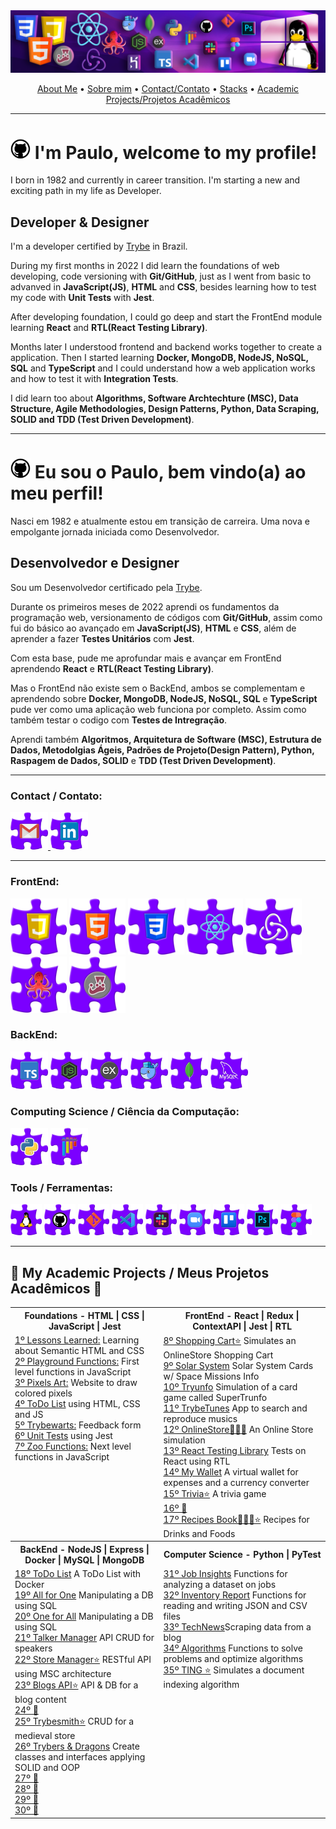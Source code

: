 
<img src="https://github.com/prtpj1/prtpj1/blob/main/Github%20Imgs/Header_GitHub3.png" alt="header" />
<p align="center">
<a href="#-im-paulo-welcome-to-my-profile">About Me</a> •
<a href="#-eu-sou-o-paulo-bem-vindoa-ao-meu-perfil">Sobre mim</a> •
<a href="#contact--contato">Contact/Contato</a> •
<a href="#frontend">Stacks</a> •
<a href="#-my-academic-projects--meus-projetos-acad%C3%AAmicos-">Academic Projects/Projetos Acadêmicos</a>
</p>
<hr/>

# <img src="https://github.com/prtpj1/prtpj1/blob/main/Github%20Imgs/GitHub.png" width="32" height="32" alt="HTML" /> I'm Paulo, welcome to my profile!
I born in 1982 and currently in career transition. I'm starting a new and exciting path in my life as Developer.

## Developer & Designer

I'm a developer certified by [Trybe](https://www.linkedin.com/school/betrybe/) in Brazil.<br>

During my first months in 2022 I did learn the foundations of web developing, code versioning with **Git/GitHub**, just as I went from basic to advanved in **JavaScript(JS)**, **HTML** and **CSS**, besides learning how to test my code with **Unit Tests** with **Jest**.<br>

After developing foundation, I could go deep and start the FrontEnd module learning **React** and **RTL(React Testing Library)**.<br>

Months later I understood frontend and backend works together to create a application. Then I started learning **Docker, MongoDB, NodeJS, NoSQL, SQL** and **TypeScript** and I could understand how a web application works and how to test it with **Integration Tests**.<br>

I did learn too about **Algorithms, Software Archtechture (MSC), Data Structure, Agile Methodologies, Design Patterns, Python, Data Scraping, SOLID and TDD (Test Driven Development)**. 
<hr/>

# <img src="https://github.com/prtpj1/prtpj1/blob/main/Github%20Imgs/GitHub.png" width="32" height="32" alt="HTML" /> Eu sou o Paulo, bem vindo(a) ao meu perfil!
Nasci em 1982 e atualmente estou em transição de carreira. Uma nova e empolgante jornada iniciada como Desenvolvedor.

## Desenvolvedor e Designer

Sou um Desenvolvedor certificado pela [Trybe](https://www.linkedin.com/school/betrybe/).<br>

Durante os primeiros meses de 2022 aprendi os fundamentos da programação web, versionamento de códigos com **Git/GitHub**, assim como fui do básico ao avançado em **JavaScript(JS)**, **HTML** e **CSS**, além de aprender a fazer **Testes Unitários** com **Jest**.<br>

Com esta base, pude me aprofundar mais e avançar em FrontEnd aprendendo **React** e **RTL(React Testing Library)**.<br>

Mas o FrontEnd não existe sem o BackEnd, ambos se complementam e aprendendo sobre **Docker, MongoDB, NodeJS, NoSQL, SQL** e **TypeScript** pude ver como uma aplicação web funciona por completo. Assim como também testar o codigo com **Testes de Intregração**.<br>

Aprendi também **Algoritmos, Arquitetura de Software (MSC), Estrutura de Dados, Metodolgias Ágeis, Padrões de Projeto(Design Pattern), Python, Raspagem de Dados, SOLID** e **TDD (Test Driven Development)**. 
<hr />

### Contact / Contato:
<a href="mailto:prtpj1@gmail.com" target="_blank" rel="noreferrer"><img src="https://github.com/prtpj1/prtpj1/blob/main/Github%20Imgs/Gmail2.png" width="60" height="60" alt="Gmail Icon" /></a><a href="https://www.linkedin.com/in/paulo-porto-jr/" target="_blank" rel="noreferrer">
 <img src="https://github.com/prtpj1/prtpj1/blob/main/Github%20Imgs/Linkedin2.png" width="60" height="60" alt="Linkedin Icon" /></a>

<hr />

### FrontEnd:
<p align="left">
 <a href="https://developer.mozilla.org/en-US/docs/Web/JavaScript" target="_blank" rel="noreferrer"><img src="https://github.com/prtpj1/prtpj1/blob/main/Github%20Imgs/JavaScript2.png" width="90" height="90" alt="JavaScript Icon" /></a>
 <a href="https://developer.mozilla.org/en-US/docs/Glossary/HTML5" target="_blank" rel="noreferrer"><img src="https://github.com/prtpj1/prtpj1/blob/main/Github%20Imgs/html2.png" width="90" height="90" alt="HTML Icon" /></a>
  <a href="https://www.w3.org/TR/CSS/#css" target="_blank" rel="noreferrer"><img src="https://github.com/prtpj1/prtpj1/blob/main/Github%20Imgs/CSS2.png" width="90" height="90" alt="CSS3 Icon" /></a>
 <a href="https://reactjs.org/" target="_blank" rel="noreferrer"><img src="https://github.com/prtpj1/prtpj1/blob/main/Github%20Imgs/React2.png" width="90" height="90" alt="React Icon" /></a>
 <a href="https://redux.js.org/" target="_blank" rel="noreferrer"><img src="https://github.com/prtpj1/prtpj1/blob/main/Github%20Imgs/Redux2.png" width="90" height="90" alt="Redux Icon" /></a>
 <a href="https://testing-library.com/docs/react-testing-library/intro/" target="_blank" rel="noreferrer"><img src="https://github.com/prtpj1/prtpj1/blob/main/Github%20Imgs/RTL2.png" width="90" height="90" alt="RTL Icon" /></a>
 <a href="https://jestjs.io/" target="_blank" rel="noreferrer"><img src="https://github.com/prtpj1/prtpj1/blob/main/Github%20Imgs/Jest2.png" width="90" height="90" alt="Jest Icon" /></a>
<br>
</p>

<!--- 
<a href="" target="_blank" rel="noreferrer"><img src="" width="36" height="36" alt="" /></a>
<img src="" width="36" height="36" alt="" />
 -->

### BackEnd:
<p align="left">
  <a href="https://www.typescriptlang.org/" target="_blank" rel="noreferrer"><img src="https://github.com/prtpj1/prtpj1/blob/main/Github%20Imgs/Typescript2.png" width="60" height="60" alt="TypeScript Icon" /></a>
  <a href="https://nodejs.org/en/" target="_blank" rel="noreferrer"><img src="https://github.com/prtpj1/prtpj1/blob/main/Github%20Imgs/NodeJS2.png" width="60" height="60" alt="NodeJS Icon" /></a>
  <a href="https://expressjs.com/" target="_blank" rel="noreferrer"><img src="https://github.com/prtpj1/prtpj1/blob/main/Github%20Imgs/express2.png" width="60" height="60" alt="Express Icon" /></a>
  <a href="https://www.docker.com/" target="_blank" rel="noreferrer"><img src="https://github.com/prtpj1/prtpj1/blob/main/Github%20Imgs/Docker2.png" width="60" height="60" alt="Docker Icon" /></a>
  <a href="https://www.mongodb.com/" target="_blank" rel="noreferrer"><img src="https://github.com/prtpj1/prtpj1/blob/main/Github%20Imgs/MongoDB2.png" width="60" height="60" alt="MongoDB Icon" /></a>
  <a href="https://www.mysql.com/" target="_blank" rel="noreferrer"><img src="https://github.com/prtpj1/prtpj1/blob/main/Github%20Imgs/mySQL2.png" width="60" height="60" alt="MySQL Icon" /></a>
<br>
</p>

### Computing Science / Ciência da Computação:
<p align="left">
  <a href="https://www.python.org/" target="_blank" rel="noreferrer"><img src="https://github.com/prtpj1/prtpj1/blob/main/Github%20Imgs/Python2.png" width="60" height="60" alt="Python Icon" /></a>
  <a href="https://docs.pytest.org/en/7.2.x/index.html" target="_blank" rel="noreferrer"><img src="https://github.com/prtpj1/prtpj1/blob/main/Github%20Imgs/Pytest2.png" width="60" height="60" alt="Pytest Icon" /></a>
<br>
</p>

### Tools / Ferramentas:
<p align="left">
 <a href="https://ubuntu.com/" target="_blank" rel="noreferrer"><img src="https://github.com/prtpj1/prtpj1/blob/main/Github%20Imgs/Linux2.png" width="50" height="50" alt="Linux Ubuntu Icon" /></a>
 <a href="https://github.com/" target="_blank" rel="noreferrer"><img src="https://github.com/prtpj1/prtpj1/blob/main/Github%20Imgs/GitHub3.png" width="50" height="50" alt="GitHub Icon" /></a>
 <a href="https://git-scm.com/" target="_blank" rel="noreferrer"><img src="https://github.com/prtpj1/prtpj1/blob/main/Github%20Imgs/Git2.png" width="50" height="50" alt="Git" /></a>
 <a href="https://code.visualstudio.com/" target="_blank" rel="noreferrer"><img src="https://github.com/prtpj1/prtpj1/blob/main/Github%20Imgs/VSC2.png" width="50" height="50" alt="VSCode Icon" /></a>
 <a href="https://slack.com/intl/pt-br" target="_blank" rel="noreferrer"><img src="https://github.com/prtpj1/prtpj1/blob/main/Github%20Imgs/slack2.png" width="50" height="50" alt="Slack Icon" /></a>
 <a href="https://zoom.us/" target="_blank" rel="noreferrer"><img src="https://github.com/prtpj1/prtpj1/blob/main/Github%20Imgs/Zoom2.png" width="50" height="50" alt="Zoom Icon" /></a>
 <a href="https://trello.com/" target="_blank" rel="noreferrer"><img src="https://github.com/prtpj1/prtpj1/blob/main/Github%20Imgs/Trello2.png" width="50" height="50" alt="Trello Icon" /></a>
 <a href="" target="_blank" rel="noreferrer"><img src="https://github.com/prtpj1/prtpj1/blob/main/Github%20Imgs/PhotoshopCC2.png" width="50" height="50" alt="Photoshop Icon" /></a>
 <a href="https://www.figma.com/" target="_blank" rel="noreferrer"><img src="https://github.com/prtpj1/prtpj1/blob/main/Github%20Imgs/figma2.png" width="50" height="50" alt="Figma Icon" /></a>
<br>
</p>
<hr />

##  🚧 My Academic Projects / Meus Projetos Acadêmicos 🚧

<table>
  <tr>
    <th width="500px">Foundations - HTML | CSS | JavaScript | Jest</th>
    <th width="500px">FrontEnd - React | Redux | ContextAPI | Jest | RTL</th>
  </tr>
  <tr>
    <td valign="top">
      <a href="https://github.com/prtpj1/project-lessons-learned">1º Lessons Learned:</a><span> Learning about Semantic HTML and CSS</span><br>
      <a href="https://github.com/prtpj1/project-playground-functions">2º Playground Functions:</a><span> First level functions in JavaScript</span><br>
      <a href="https://github.com/prtpj1/project-pixels-art">3º Pixels Art:</a><span> Website to draw colored pixels</span><br>
      <a href="https://github.com/prtpj1/project-todo-list">4º ToDo List</a><span> using HTML, CSS and JS</span><br>
      <a href="https://github.com/prtpj1/project-trybewarts">5º Trybewarts:</a><span> Feedback form</span><br>
      <a href="https://github.com/prtpj1/project-js-unit-tests">6º Unit Tests</a><span> using Jest</span><br>
      <a href="https://github.com/prtpj1/project-zoo-functions">7º Zoo Functions:</a><span> Next level functions in JavaScript</span>
    </td>
    <td>
      <a href="https://github.com/prtpj1/projeto-shopping-cart">8º Shopping Cart⭐</a><span> Simulates an OnlineStore Shopping Cart</span><br>
      <a href="https://github.com/prtpj1/project-solar-system">9º Solar System</a><span> Solar System Cards w/ Space Missions Info</span><br>
      <a href="https://github.com/prtpj1/project-tryunfo">10º Tryunfo</a><span> Simulation of a card game called SuperTrunfo</span><br>
      <a href="https://github.com/prtpj1/project-trybetunes">11º TrybeTunes</a><span> App to search and reproduce musics</span><br>
      <a href="https://github.com/prtpj1/project-online-store">12º OnlineStore🧑‍🤝‍🧑</a> An Online Store simulation<span></span><br>
      <a href="https://github.com/prtpj1/projeto-react-testing-library">13º React Testing Library</a><span> Tests on React using RTL</span><br>
      <a href="https://github.com/prtpj1/projeto-my-wallet">14º My Wallet</a><span> A virtual wallet for expenses and a currency converter</span><br>
      <a href="https://github.com/prtpj1/project-trivia">15º Trivia⭐</a><span> A trivia game</span><br>
      <a href="#">16º 🚧</a><span></span><br>
      <a href="https://github.com/prtpj1/app-recipes">17º Recipes Book🧑‍🤝‍🧑⭐</a><span> Recipes for Drinks and Foods</span>
    </td>
  </tr>
  <tr>
    <th>BackEnd - NodeJS | Express | Docker | MySQL | MongoDB</th>
    <th>Computer Science - Python | PyTest</th>
  </tr>
  <tr>
    <td>
      <a href="https://github.com/prtpj1/project-docker-todo-list">18º ToDo List</a><span> A ToDo List with Docker</span><br>
      <a href="https://github.com/prtpj1/project-mysql-all-for-one">19º All for One</a><span> Manipulating a DB using SQL</span><br>
      <a href="https://github.com/prtpj1/project-mysql-one-for-all">20º One for All</a><span> Manipulating a DB using SQL</span><br>
      <a href="https://github.com/prtpj1/project-talker-manager">21º Talker Manager</a><span> API CRUD for speakers</span><br>
      <a href="https://github.com/prtpj1/project-store-manager">22º Store Manager⭐</a><span> RESTful API using MSC architecture</span><br>
      <a href="https://github.com/prtpj1/project-blogs-api">23º Blogs API⭐</a><span> API & DB for a blog content</span><br>
      <a href="#">24º 🚧</a><span></span><br>
      <a href="https://github.com/prtpj1/project-trybesmith">25º Trybesmith⭐</a><span> CRUD for a medieval store</span><br>
      <a href="https://github.com/prtpj1/project-trybers-and-dragons">26º Trybers & Dragons</a><span> Create classes and interfaces applying SOLID and OOP</span><br>
      <a href="#">27º 🚧</a><span></span><br>
      <a href="#">28º 🚧</a><span></span><br>
      <a href="#">29º 🚧</a><span></span><br>
      <a href="#">30º 🚧</a><span></span>
    </td>
    <td valign="top">
      <a href="https://github.com/prtpj1/project-job-insights">31º Job Insights</a><span> Functions for analyzing a dataset on jobs</span><br>
      <a href="https://github.com/prtpj1/project-inventory-report">32º Inventory Report</a><span> Functions for reading and writing JSON and CSV files</span><br>
      <a href="https://github.com/prtpj1/project-tech-news">33º TechNews</a><span>Scraping data from a blog</span><br>
      <a href="https://github.com/prtpj1/project-algorithms">34º Algorithms</a><span> Functions to solve problems and optimize algorithms</span><br>
      <a href="https://github.com/prtpj1/project-ting">35º TING ⭐</a><span> Simulates a document indexing algorithm</span>
    </td>
  </tr>
</table>





<!--<p align="center">
 <a href="http://www.github.com/prtpj1"><img src="https://github-readme-stats.vercel.app/api?username=prtpj1&show_icons=true&hide=&title_color=facc15&text_color=ffffff&icon_color=facc15&bg_color=4c1d95&hide_border=true&show_icons=true" width=46% alt="prtpj1's GitHub stats" /></a> 
 <a href="https://github.com/prtpj1" align="left"><img src="https://github-readme-stats.vercel.app/api/top-langs/?username=prtpj1&langs_count=10&title_color=facc15&text_color=ffffff&icon_color=facc15&bg_color=4c1d95&hide_border=true&locale=en&custom_title=Linguagens%20%mais%20%usadas" width=30% alt="Top Languages" /></a>
</p>
<p align="center">
 <a href="https://github.com/prtpj1" align="left"><img src="https://github-readme-stats.vercel.app/api/top-langs/?username=prtpj1&langs_count=10&title_color=facc15&text_color=ffffff&icon_color=facc15&bg_color=4c1d95&hide_border=true&locale=en&custom_title=Linguagens%20%mais%20%usadas" width=30% alt="Top Languages" /></a>
</p>
<a href="https://www.github.com/prtpj1" target="_blank" rel="noreferrer"><img
src="https://img.shields.io/github/followers/prtpj1?logo=github&style=for-the-badge&color=4c1d95&labelColor=ffd500&logoColor=4c1d95&label=Seguidores" /></a>
![visitor badge](https://vbr.wocr.tk/badge?page_id=prtpj1&style=for-the-badge&color=4c1d95&lcolor=ffd500&logo=GitHub-Sponsors&logoColor=4c1d95&text=Visualizações) -->
 
